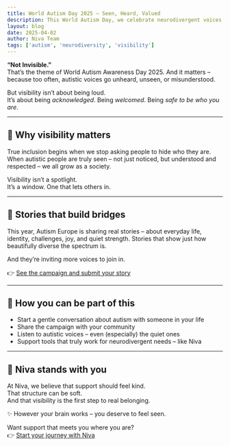 ```yaml
---
title: World Autism Day 2025 – Seen, Heard, Valued  
description: This World Autism Day, we celebrate neurodivergent voices and reflect on what it means to truly be visible – with softness, honesty, and care.  
layout: blog  
date: 2025-04-02  
author: Niva Team  
tags: ['autism', 'neurodiversity', 'visibility']
---
```


**“Not Invisible.”**  
That’s the theme of World Autism Awareness Day 2025. And it matters – because too often, autistic voices go unheard, unseen, or misunderstood.

But visibility isn’t about being loud.  
It’s about being *acknowledged*. Being *welcomed*. Being *safe to be who you are*.

---

## 🌟 Why visibility matters

True inclusion begins when we stop asking people to hide who they are.  
When autistic people are truly seen – not just noticed, but understood and respected – we all grow as a society.

Visibility isn’t a spotlight.  
It’s a window. One that lets others in.

---

## 📖 Stories that build bridges

This year, Autism Europe is sharing real stories – about everyday life, identity, challenges, joy, and quiet strength. Stories that show just how beautifully diverse the spectrum is.

And they’re inviting more voices to join in.

👉 [See the campaign and submit your story](https://www.autismeurope.org/what-we-do/world-autism-awareness-day/)

---

## 💬 How you can be part of this

- Start a gentle conversation about autism with someone in your life  
- Share the campaign with your community  
- Listen to autistic voices – even (especially) the quiet ones  
- Support tools that truly work for neurodivergent needs – like Niva

---

## 🤝 Niva stands with you

At Niva, we believe that support should feel kind.  
That structure can be soft.  
And that visibility is the first step to real belonging.

✨ However your brain works – you deserve to feel seen.

Want support that meets you where you are?  
👉 [Start your journey with Niva](/#contactForm)